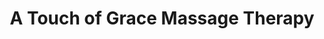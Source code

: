 ---
title: "A Touch of Grace Massage Therapy"
url: /tonawanda/a-touch-of-grace-massage-therapy/
shop: Massage
---
